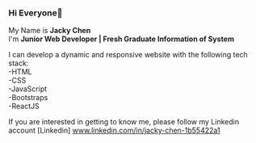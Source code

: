 ### Hi Everyone👋

My Name is **Jacky Chen** <br>
I'm **Junior Web Developer | Fresh Graduate Information of System**

I can develop a dynamic and responsive website with the following tech stack:
<br>
-HTML <br>
-CSS <br>
-JavaScript <br>
-Bootstraps <br>
-ReactJS <br>

If you are interested in getting to know me, please follow my Linkedin account [Linkedin] www.linkedin.com/in/jacky-chen-1b55422a1
<!--
**chenjacky32/chenjacky32** is a ✨ _special_ ✨ repository because its `README.md` (this file) appears on your GitHub profile.

Here are some ideas to get you started:

- 🔭 I’m currently working on ...
- 🌱 I’m currently learning ...
- 👯 I’m looking to collaborate on ...
- 🤔 I’m looking for help with ...
- 💬 Ask me about ...
- 📫 How to reach me: ...
- 😄 Pronouns: ...
- ⚡ Fun fact: ...
-->
